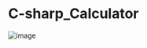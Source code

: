 # C-sharp_Calculator
![image](https://user-images.githubusercontent.com/69178857/168485544-48df5cfa-997e-4b52-8836-f89dad52e24e.png)
